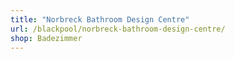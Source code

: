 ```yaml
---
title: "Norbreck Bathroom Design Centre"
url: /blackpool/norbreck-bathroom-design-centre/
shop: Badezimmer
---
```

